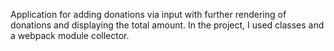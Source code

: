 Application for adding donations via input with further rendering of donations and displaying the total amount. In the project, I used classes and a webpack module collector.


